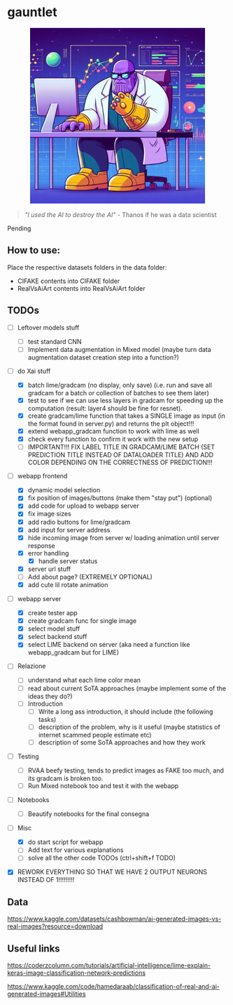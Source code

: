 # gauntlet

<p align="center">
  <img src="res//image.png" alt="Data Thanos" width="400px"/>
</p>

> _"I used the AI to destroy the AI"_
\- Thanos if he was a data scientist

Pending

## How to use:
Place the respective datasets folders in the data folder:
- CIFAKE contents into CIFAKE folder
- RealVsAiArt contents into RealVsAiArt folder

## TODOs
- [ ] Leftover models stuff
    - [ ] test standard CNN
    - [ ] Implement data augmentation in Mixed model (maybe turn data augmentation dataset creation step into a function?)

- [ ] do Xai stuff
    - [x] batch lime/gradcam (no display, only save) (i.e. run and save all gradcam for a batch or collection of batches to see them later)
    - [x] test to see if we can use less layers in gradcam for speeding up the computation (result: layer4 should be fine for resnet).
    - [x] create gradcam/lime function that takes a SINGLE image as input (in the format found in server.py) and returns the plt object!!!
    - [x] extend webapp_gradcam function to work with lime as well
    - [x] check every function to confirm it work with the new setup
    - [ ] IMPORTANT!!! FIX LABEL TITLE IN GRADCAM/LIME BATCH (SET PREDICTION TITLE INSTEAD OF DATALOADER TITLE) AND ADD COLOR DEPENDING ON THE CORRECTNESS OF PREDICTION!!!

- [ ] webapp frontend
    - [x] dynamic model selection
    - [x] fix position of images/buttons (make them "stay put") (optional)
    - [x] add code for upload to webapp server
    - [x] fix image sizes
    - [x] add radio buttons for lime/gradcam
    - [x] add input for server address
    - [x] hide incoming image from server w/ loading animation until server response
    - [x] error handling
        - [x] handle server status
    - [x] server url stuff
    - [ ] Add about page? (EXTREMELY OPTIONAL)
    - [x] add cute lil rotate animation

- [ ] webapp server
    - [x] create tester app
    - [x] create gradcam func for single image
    - [x] select model stuff
    - [x] select backend stuff
    - [x] select LIME backend on server (aka need a function like webapp_gradcam but for LIME)

- [ ] Relazione
    - [ ] understand what each lime color mean
    - [ ] read about current SoTA approaches (maybe implement some of the ideas they do?)
    - [ ] Introduction
        - [ ] Write a long ass introduction, it should include (the following tasks)
        - [ ] description of the problem, why is it useful (maybe statistics of internet scammed people estimate etc)
        - [ ] description of some SoTA approaches and how they work

- [ ] Testing
    - [ ] RVAA beefy testing, tends to predict images as FAKE too much, and its gradcam is broken too.
    - [ ] Run Mixed notebook too and test it with the webapp

- [ ] Notebooks
    - [ ] Beautify notebooks for the final consegna

- [ ] Misc
    - [x] do start script for webapp
    - [ ] Add text for various explanations
    - [ ] solve all the other code TODOs (ctrl+shift+f TODO)

- [x] REWORK EVERYTHING SO THAT WE HAVE 2 OUTPUT NEURONS INSTEAD OF 1!!!!!!!!!


## Data
https://www.kaggle.com/datasets/cashbowman/ai-generated-images-vs-real-images?resource=download

## Useful links
https://coderzcolumn.com/tutorials/artificial-intelligence/lime-explain-keras-image-classification-network-predictions

https://www.kaggle.com/code/hamedaraab/classification-of-real-and-ai-generated-images#Utilities
